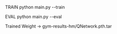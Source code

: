 
TRAIN
python main.py --train

EVAL
python main.py --eval 

Trained Weight -> gym-results-hm/QNetwork.pth.tar
